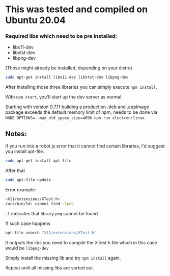 # This was tested and compiled on Ubuntu 20.04
### Required libs which need to be pre installed:
- libx11-dev
- libxtst-dev
- libpng-dev

(Those might already be installed, depending on your distro)

```bash
sudo apt-get install libx11-dev libxtst-dev libpng-dev
``` 

After installing those three libraries you can simply execute ```npm install```.

With ```npm start```, you'll start up the dev server as normal.

Starting with version 0.7.11 building a production .deb and .appImage package exceeds the default memory limit of npm, needs to be done via ```NODE_OPTIONS=--max_old_space_size=4096 npm run electron:linux```.

## Notes:
 
If you run into a robot.js error that it cannot find certain libraries, I'd suggest you install apt-file.
```bash
sudo apt-get install apt-file
```
After that
```bash
sudo apt-file update
```
Error example: 
```bash 
<X11/extensions/XTest.h> 
/urs/bin/ld: cannot find -lpng
```
```-l``` indicates that library ```png``` cannot be found

If such case happens
```bash
apt-file search "X11/extensions/XTest.h"
```
It outputs the libs you need to compile the XTest.h file which in this case would be ```libpng-dev```

Simply install the missing lib and try ```npm install``` again.

Repeat until all missing libs are sorted out.

